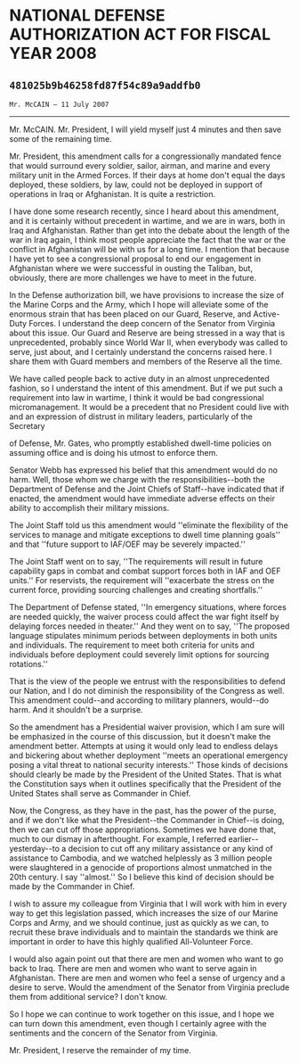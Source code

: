 # NATIONAL DEFENSE AUTHORIZATION ACT FOR FISCAL YEAR 2008
## `481025b9b46258fd87f54c89a9addfb0`
`Mr. McCAIN — 11 July 2007`

---


Mr. McCAIN. Mr. President, I will yield myself just 4 minutes and 
then save some of the remaining time.

Mr. President, this amendment calls for a congressionally mandated 
fence that would surround every soldier, sailor, airman, and marine and 
every military unit in the Armed Forces. If their days at home don't 
equal the days deployed, these soldiers, by law, could not be deployed 
in support of operations in Iraq or Afghanistan. It is quite a 
restriction.

I have done some research recently, since I heard about this 
amendment, and it is certainly without precedent in wartime, and we are 
in wars, both in Iraq and Afghanistan. Rather than get into the debate 
about the length of the war in Iraq again, I think most people 
appreciate the fact that the war or the conflict in Afghanistan will be 
with us for a long time. I mention that because I have yet to see a 
congressional proposal to end our engagement in Afghanistan where we 
were successful in ousting the Taliban, but, obviously, there are more 
challenges we have to meet in the future.

In the Defense authorization bill, we have provisions to increase the 
size of the Marine Corps and the Army, which I hope will alleviate some 
of the enormous strain that has been placed on our Guard, Reserve, and 
Active-Duty Forces. I understand the deep concern of the Senator from 
Virginia about this issue. Our Guard and Reserve are being stressed in 
a way that is unprecedented, probably since World War II, when 
everybody was called to serve, just about, and I certainly understand 
the concerns raised here. I share them with Guard members and members 
of the Reserve all the time.

We have called people back to active duty in an almost unprecedented 
fashion, so I understand the intent of this amendment. But if we put 
such a requirement into law in wartime, I think it would be bad 
congressional micromanagement. It would be a precedent that no 
President could live with and an expression of distrust in military 
leaders, particularly of the Secretary


of Defense, Mr. Gates, who promptly established dwell-time policies on 
assuming office and is doing his utmost to enforce them.

Senator Webb has expressed his belief that this amendment would do no 
harm. Well, those whom we charge with the responsibilities--both the 
Department of Defense and the Joint Chiefs of Staff--have indicated 
that if enacted, the amendment would have immediate adverse effects on 
their ability to accomplish their military missions.

The Joint Staff told us this amendment would ''eliminate the 
flexibility of the services to manage and mitigate exceptions to dwell 
time planning goals'' and that ''future support to IAF/OEF may be 
severely impacted.''

The Joint Staff went on to say, ''The requirements will result in 
future capability gaps in combat and combat support forces both in IAF 
and OEF units.'' For reservists, the requirement will ''exacerbate the 
stress on the current force, providing sourcing challenges and creating 
shortfalls.''

The Department of Defense stated, ''In emergency situations, where 
forces are needed quickly, the waiver process could affect the war 
fight itself by delaying forces needed in theater.'' And they went on 
to say, ''The proposed language stipulates minimum periods between 
deployments in both units and individuals. The requirement to meet both 
criteria for units and individuals before deployment could severely 
limit options for sourcing rotations.''

That is the view of the people we entrust with the responsibilities 
to defend our Nation, and I do not diminish the responsibility of the 
Congress as well. This amendment could--and according to military 
planners, would--do harm. And it shouldn't be a surprise.

So the amendment has a Presidential waiver provision, which I am sure 
will be emphasized in the course of this discussion, but it doesn't 
make the amendment better. Attempts at using it would only lead to 
endless delays and bickering about whether deployment ''meets an 
operational emergency posing a vital threat to national security 
interests.'' Those kinds of decisions should clearly be made by the 
President of the United States. That is what the Constitution says when 
it outlines specifically that the President of the United States shall 
serve as Commander in Chief.


Now, the Congress, as they have in the past, has the power of the 
purse, and if we don't like what the President--the Commander in 
Chief--is doing, then we can cut off those appropriations. Sometimes we 
have done that, much to our dismay in afterthought. For example, I 
referred earlier--yesterday--to a decision to cut off any military 
assistance or any kind of assistance to Cambodia, and we watched 
helplessly as 3 million people were slaughtered in a genocide of 
proportions almost unmatched in the 20th century. I say ''almost.'' So 
I believe this kind of decision should be made by the Commander in 
Chief.

I wish to assure my colleague from Virginia that I will work with him 
in every way to get this legislation passed, which increases the size 
of our Marine Corps and Army, and we should continue, just as quickly 
as we can, to recruit these brave individuals and to maintain the 
standards we think are important in order to have this highly qualified 
All-Volunteer Force.

I would also again point out that there are men and women who want to 
go back to Iraq. There are men and women who want to serve again in 
Afghanistan. There are men and women who feel a sense of urgency and a 
desire to serve. Would the amendment of the Senator from Virginia 
preclude them from additional service? I don't know.

So I hope we can continue to work together on this issue, and I hope 
we can turn down this amendment, even though I certainly agree with the 
sentiments and the concern of the Senator from Virginia.

Mr. President, I reserve the remainder of my time.